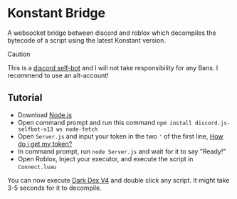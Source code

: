 # Konstant Bridge

A websocket bridge between discord and roblox which decompiles the bytecode of a script using the latest Konstant version.

> [!CAUTION]
> This is a [discord self-bot](https://support.discord.com/hc/en/articles/115002192352-Automatisierte-Benutzeraccounts-Self-Bots) and I will not take responsibility for any Bans.
> I recommend to use an alt-account!

## Tutorial

- Download [Node.js](https://nodejs.dev/)
- Open command prompt and run this command `npm install discord.js-selfbot-v13 ws node-fetch`
- Open `Server.js` and input your token in the two `'` of the first line, [How do i get my token?](https://stackoverflow.com/a/69868564/22794987)
- In command prompt, run `node Server.js` and wait for it to say "Ready!"
- Open Roblox, Inject your executor, and execute the script in `Connect.luau`

You can now execute [Dark Dex V4](https://github.com/LorekeeperZinnia/Dex) and double click any script. It might take 3-5 seconds for it to decompile.
